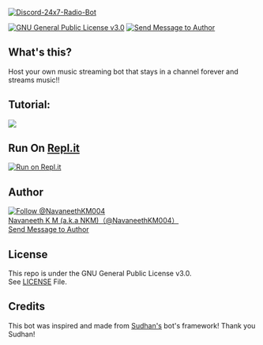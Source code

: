 [![Discord-24x7-Radio-Bot](https://github-readme-stats.vercel.app/api/pin/?username=navaneethkm004&repo=Discord-24x7-Radio-Bot&theme=dark)](https://github.com/navaneethkm004/Discord-24x7-Radio-Bot)<br/>

[![GNU General Public License v3.0](https://img.shields.io/badge/License-GPLv3-blue.svg?maxAge=3600, "License")](https://github.com/navaneethkm004/Discord-24x7-Radio-Bot/blob/master/LICENSE) [![Send Message to Author](https://img.shields.io/static/v1?style=flat&logo=twitter&label=Message&color=1da1f2&link=https%3A%2F%2Ftwitter.com%2Fmessages%2Fcompose%3Frecipient_id%714816987336089600&link=https%3A%2F%2Ftwitter.com%2Fmessages%2Fcompose%3Frecipient_id%714816987336089600&message=%40NavaneethKM004&maxAge=3600, "Send Message to Author")](https://twitter.com/messages/compose?recipient_id=714816987336089600)<br>

## What's this?
Host your own music streaming bot that stays in a channel forever and streams music!!

## Tutorial:

[<img src="https://github.com/navaneethkm004/my-images/blob/main/no7.png?raw=true">](https://youtu.be/Xf0zsd9m_io)

## Run On [Repl.it](https://repl.it)

[![Run on Repl.it](https://repl.it/badge/github/navaneethkm004/Discord-24x7-Radio-Bot)](https://repl.it/github/navaneethkm004/Discord-24x7-Radio-Bot)

## Author

[![Follow @NavaneethKM004](https://img.shields.io/twitter/follow/NavaneethKM004?label=Follow&style=social&maxAge=3600, "Follow")](https://twitter.com/intent/follow?screen_name=NavaneethKM004)<br>
[Navaneeth K M (a.k.a NKM)（@NavaneethKM004）](https://twitter.com/NavaneethKM004)<br>
[Send Message to Author](https://twitter.com/messages/compose?recipient_id=714816987336089600)

## License

This repo is under the GNU General Public License v3.0.<br>
See [LICENSE](https://github.com/navaneethkm004/Discord-24x7-Radio-Bot/blob/master/LICENSE) File.

## Credits

This bot was inspired and made from [Sudhan's](https://github.com/SudhanPlayz/Discord-MusicBot) bot's framework! Thank you Sudhan!
